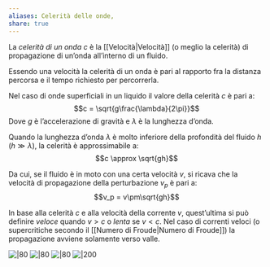 ```yaml
---
aliases: Celerità delle onde,
share: true
---
```

La *celerità di un onda* $c$ è la [[Velocità|Velocità]] (o meglio la celerità) di propagazione di un’onda all’interno di un fluido.

Essendo una velocità la celerità di un onda è pari al rapporto fra la distanza percorsa e il tempo richiesto per percorrerla.

Nel caso di onde superficiali in un liquido il valore della celerità $c$ è pari a:
$$c = \sqrt{g\frac{\lambda}{2\pi}}$$
Dove $g$ è l’accelerazione di gravità e $\lambda$ è la lunghezza d’onda.

Quando la lunghezza d’onda $\lambda$ è molto inferiore della profondità del fluido $h$ ($h \gg \lambda$), la celerità è approssimabile a:
$$c \approx \sqrt{gh}$$

Da cui, se il fluido è in moto con una certa velocità $v$, si ricava che la velocità di propagazione della perturbazione $v_p$ è pari a:
$$v_p = v\pm\sqrt{gh}$$

In base alla celerità $c$ e alla velocità della corrente $v$, quest’ultima si può definire *veloce* quando $v > c$ o *lenta* se $v < c$.
Nel caso di correnti veloci (o supercritiche secondo il [[Numero di Froude|Numero di Froude]]) la propagazione avviene solamente verso valle.

![|80](6089ce380193a7bf47c3ad8e8a47ee05_MD5%201.png) ![|80](50a4812a489d555641d004e476024255_MD5%201.png) ![|80](762575eaac16c44da3ffd5703d3caafd_MD5%201.png) ![|200](74b523aa1d9e068f471f375800bae0a3_MD5%201.png)